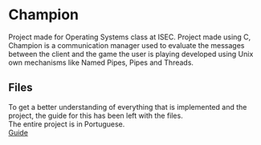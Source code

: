 # Champion
Project made for Operating Systems class at ISEC. Project made using C, Champion is a communication manager used to evaluate the messages between the client and the game the user is playing developed using Unix own mechanisms like Named Pipes, Pipes and Threads.

## Files
To get a better understanding of everything that is implemented and the project, the guide for this has been left with the files.\
The entire project is in Portuguese.\
[Guide](SO_2021_Enunciado.pdf)

